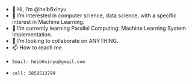 - 👋 Hi, I’m @heib6xinyu
- 👀 I’m interested in computer science, data science, with a specific interest in Machine Learning.
- 🌱 I’m currently learning Parallel Computing: Machine Learning System Implementation.
- 💞️ I’m looking to collaborate on ANYTHING.
- 📫 How to reach me
-     Email: heib6xinyu@gmail.com
-     cell: 5858513799

<!---
heib6xinyu/heib6xinyu is a ✨ special ✨ repository because its `README.md` (this file) appears on your GitHub profile.
You can click the Preview link to take a look at your changes.
--->
